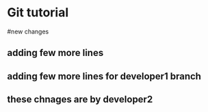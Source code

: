 #  Git tutorial
#new changes
## adding few more lines
## adding few more lines for  developer1 branch

## these chnages are by developer2